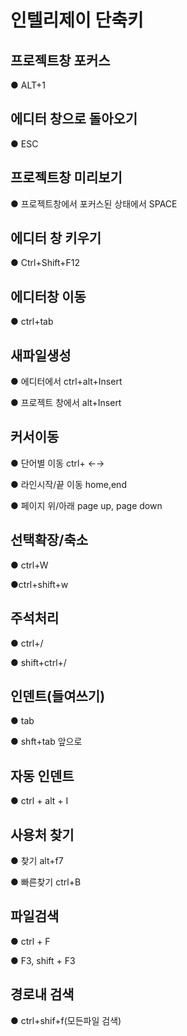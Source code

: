 # 인텔리제이 단축키

## 프로젝트창 포커스
● ALT+1

## 에디터 창으로 돌아오기
● ESC

## 프로젝트창 미리보기
● 프로젝트창에서 포커스된 상태에서 SPACE

## 에디터 창 키우기
● Ctrl+Shift+F12

## 에디터창 이동
● ctrl+tab

## 새파일생성
● 에디터에서 ctrl+alt+Insert

● 프로젝트 창에서 alt+Insert

## 커서이동
● 단어별 이동 ctrl+ ←→

● 라인시작/끝 이동 home,end

● 페이지 위/아래 page up, page down

## 선택확장/축소
● ctrl+W 

●ctrl+shift+w

## 주석처리
● ctrl+/

● shift+ctrl+/

## 인덴트(들여쓰기)
● tab

● shft+tab 앞으로

## 자동 인덴트
● ctrl + alt + I

## 사용처 찾기
● 찾기 alt+f7

● 빠른찾기 ctrl+B

## 파일검색
● ctrl + F

● F3, shift + F3

## 경로내 검색
● ctrl+shif+f(모든파일 검색)







